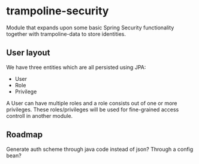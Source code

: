 # trampoline-security

Module that expands upon some basic Spring Security functionality together with trampoline-data to store identities.

## User layout

We have three entities which are all persisted using JPA:

- User
- Role
- Privilege

A User can have multiple roles and a role consists out of one or more privileges.
These roles/privileges will be used for fine-grained access controll in another module.

## Roadmap

Generate auth scheme through java code instead of json? Through a config bean?